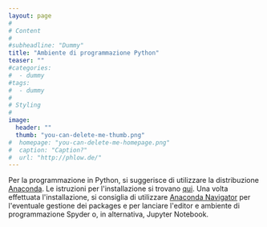 ```yaml
---
layout: page
#
# Content
#
#subheadline: "Dummy"
title: "Ambiente di programmazione Python"
teaser: ""
#categories:
#  - dummy
#tags:
#  - dummy
#
# Styling
#
image:
  header: ""
  thumb: "you-can-delete-me-thumb.png"
#  homepage: "you-can-delete-me-homepage.png"
#  caption: "Caption?"
#  url: "http://phlow.de/"
---
```

Per la programmazione in Python, si suggerisce di utilizzare la distribuzione [Anaconda]([https://conda.io/docs/user-guide/overview.html]). Le istruzioni per l'installazione si trovano [qui](https://docs.anaconda.com/anaconda/install/). Una volta effettuata l'installazione, si consiglia di utilizzare [Anaconda Navigator](https://docs.anaconda.com/anaconda/navigator/) per l'eventuale gestione dei packages e per lanciare l'editor e ambiente di programmazione Spyder o, in alternativa, Jupyter Notebook.


 [1]: #
 [2]: #
 [3]: #
 [4]: #
 [5]: #
 [6]: #
 [7]: #
 [8]: #
 [9]: #
 [10]: #